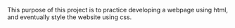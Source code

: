 This purpose of this project is to practice developing a webpage using html, and eventually style the website using css. 